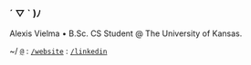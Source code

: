 ### ´ ▽ ` )ﾉ

Alexis Vielma • B.Sc. CS Student @ The University of Kansas.

~/ [`@`](mailto:contact@alexis.kr "email") : [`/website`](https://alexis.kr. "website") : [`/linkedin`](https://www.linkedin.com/in/aelxxs/ "linkedin")
